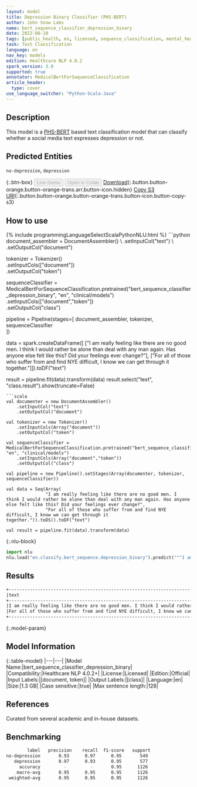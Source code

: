 ```yaml
---
layout: model
title: Depression Binary Classifier (PHS-BERT)
author: John Snow Labs
name: bert_sequence_classifier_depression_binary
date: 2022-08-10
tags: [public_health, en, licensed, sequence_classification, mental_health, depression]
task: Text Classification
language: en
nav_key: models
edition: Healthcare NLP 4.0.2
spark_version: 3.0
supported: true
annotator: MedicalBertForSequenceClassification
article_header:
  type: cover
use_language_switcher: "Python-Scala-Java"
---
```


## Description

This model is a [PHS-BERT](https://arxiv.org/abs/2204.04521) based text classification model that can classify whether a social media text expresses depression or not.

## Predicted Entities

`no-depression`, `depression`

{:.btn-box}
<button class="button button-orange" disabled>Live Demo</button>
<button class="button button-orange" disabled>Open in Colab</button>
[Download](https://s3.amazonaws.com/auxdata.johnsnowlabs.com/clinical/models/bert_sequence_classifier_depression_binary_en_4.0.2_3.0_1660145810767.zip){:.button.button-orange.button-orange-trans.arr.button-icon.hidden}
[Copy S3 URI](s3://auxdata.johnsnowlabs.com/clinical/models/bert_sequence_classifier_depression_binary_en_4.0.2_3.0_1660145810767.zip){:.button.button-orange.button-orange-trans.button-icon.button-copy-s3}

## How to use



<div class="tabs-box" markdown="1">
{% include programmingLanguageSelectScalaPythonNLU.html %}
```python
document_assembler = DocumentAssembler() \
    .setInputCol("text") \
    .setOutputCol("document")

tokenizer = Tokenizer() \
    .setInputCols(["document"]) \
    .setOutputCol("token")

sequenceClassifier = MedicalBertForSequenceClassification.pretrained("bert_sequence_classifier_depression_binary", "en", "clinical/models")\
    .setInputCols(["document","token"])\
    .setOutputCol("class")

pipeline = Pipeline(stages=[
    document_assembler, 
    tokenizer,
    sequenceClassifier    
])

data = spark.createDataFrame([
          ["I am really feeling like there are no good men. I think I would rather be alone than deal with any man again. Has anyone else felt like this? Did your feelings ever change?"], 
          ["For all of those who suffer from and find NYE difficult, I know we can get through it together."]]).toDF("text")


result = pipeline.fit(data).transform(data)
result.select("text", "class.result").show(truncate=False)
```
```scala
val documenter = new DocumentAssembler() 
    .setInputCol("text") 
    .setOutputCol("document")

val tokenizer = new Tokenizer()
    .setInputCols(Array("document"))
    .setOutputCol("token")

val sequenceClassifier = MedicalBertForSequenceClassification.pretrained("bert_sequence_classifier_depression_binary", "en", "clinical/models")
    .setInputCols(Array("document","token"))
    .setOutputCol("class")

val pipeline = new Pipeline().setStages(Array(documenter, tokenizer, sequenceClassifier))

val data = Seq(Array(
               "I am really feeling like there are no good men. I think I would rather be alone than deal with any man again. Has anyone else felt like this? Did your feelings ever change?", 
               "For all of those who suffer from and find NYE difficult, I know we can get through it together.")).toDS().toDF("text")

val result = pipeline.fit(data).transform(data)
```


{:.nlu-block}
```python
import nlu
nlu.load("en.classify.bert_sequence.depression_binary").predict("""I am really feeling like there are no good men. I think I would rather be alone than deal with any man again. Has anyone else felt like this? Did your feelings ever change?""")
```

</div>

## Results

```bash
+----------------------------------------------------------------------------------------------------------------------------------------------------------------------------+---------------+
|text                                                                                                                                                                        |result         |
+----------------------------------------------------------------------------------------------------------------------------------------------------------------------------+---------------+
|I am really feeling like there are no good men. I think I would rather be alone than deal with any man again. Has anyone else felt like this? Did your feelings ever change?|[depression]   |
|For all of those who suffer from and find NYE difficult, I know we can get through it together.                                                                             |[no-depression]|
+----------------------------------------------------------------------------------------------------------------------------------------------------------------------------+---------------+

```

{:.model-param}
## Model Information

{:.table-model}
|---|---|
|Model Name:|bert_sequence_classifier_depression_binary|
|Compatibility:|Healthcare NLP 4.0.2+|
|License:|Licensed|
|Edition:|Official|
|Input Labels:|[document, token]|
|Output Labels:|[class]|
|Language:|en|
|Size:|1.3 GB|
|Case sensitive:|true|
|Max sentence length:|128|

## References

Curated from several academic and in-house datasets.

## Benchmarking

```bash
        label   precision    recall  f1-score   support 
no-depression       0.93      0.97      0.95       549 
   depression       0.97      0.93      0.95       577 
     accuracy         -         -       0.95      1126 
    macro-avg       0.95      0.95      0.95      1126 
 weighted-avg       0.95      0.95      0.95      1126
```